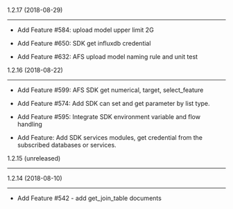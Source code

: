 1.2.17 (2018-08-29)

-------------------



- Add Feature #584: upload model upper limit 2G
- Add Feature #650: SDK get influxdb credential 
- Add Feature #632: AFS upload model naming rule and unit test





1.2.16 (2018-08-22)







-------------------







- Add Feature #599: AFS SDK get numerical, target, select_feature



- Add Feature #574: Add SDK can set and get parameter by list type.



- Add Feature #595: Integrate SDK environment variable and flow handling



- Add Feature: Add SDK services modules, get credential from the subscribed databases or services.











1.2.15 (unreleased)







-------------------











1.2.14 (2018-08-10)







-------------------







- Add Feature #542 - add get_join_table documents